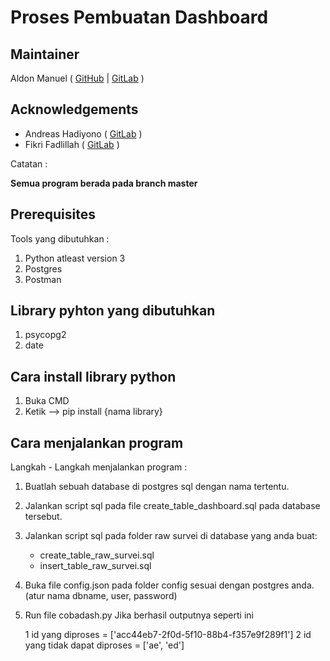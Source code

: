 # Proses Pembuatan Dashboard

## Maintainer
Aldon Manuel ( [GitHub](https://github.com/aldonmanuel) | [GitLab](https://gitlab.com/aldonmanuel) )

## Acknowledgements
- Andreas Hadiyono ( [GitLab](https://gitlab.com/Hadiyono) )
- Fikri Fadlillah ( [GitLab](https://gitlab.com/fikrifadlillah) )

Catatan :

**Semua program berada pada branch master**

## Prerequisites

Tools yang dibutuhkan :

1. Python atleast version 3
2. Postgres
3. Postman

## Library pyhton yang dibutuhkan

1. psycopg2
2. date

## Cara install library python

1. Buka CMD
2. Ketik --> pip install {nama library}

## Cara menjalankan program

Langkah - Langkah menjalankan program :

1. Buatlah sebuah database di postgres sql dengan nama tertentu.
2. Jalankan script sql pada file create_table_dashboard.sql pada database tersebut.
3. Jalankan script sql pada folder raw survei di database yang anda buat:
    - create_table_raw_survei.sql
    - insert_table_raw_survei.sql
4. Buka file config.json pada folder config sesuai dengan postgres anda. (atur nama dbname, user, password)
5. Run file cobadash.py
    Jika berhasil outputnya seperti ini

    1 id yang diproses = ['acc44eb7-2f0d-5f10-88b4-f357e9f289f1']
    2 id yang tidak dapat diproses = ['ae', 'ed']


